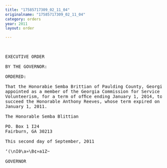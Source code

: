 ```yaml
---
title: "17585717309_02_11_04"
originalname: "17585717309_02_11_04"
category: orders
year: 2011
layout: order

---
```

<pre>
 

EXECUTIVE ORDER

BY THE GOVERNOR:

ORDERED:

That the Honorabie Semba Brittian of Paulding County, Georgia, is
appointed as a member of the Georgia Commission for Service and
Volunteerism, for a term of ofﬁce ending January 1, 2014, to
succeed the Honorable Anthony Reeves, whose term expired on
January 1, 2011.

The Honorable Semba Blittian

PO. Box 1 I24
Fairburn, GA 30213

This second day of September, 2011

‘(\nI0\a»\B¢»a1Z~

GOVERNOR

</pre>
